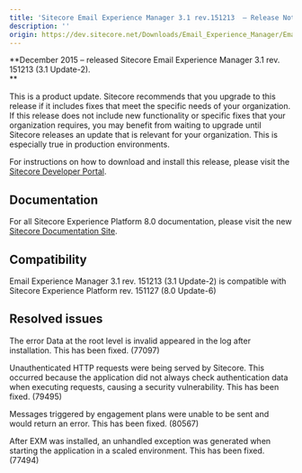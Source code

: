 ```yaml
---
title: 'Sitecore Email Experience Manager 3.1 rev.151213  – Release Notes'
description: ''
origin: https://dev.sitecore.net/Downloads/Email_Experience_Manager/Email_Experience_Manager_31/Email_Experience_Manager_31_Update_2/Release_Notes
---
```


**December 2015 – released Sitecore Email Experience Manager 3.1 rev. 151213 (3.1 Update-2).  
**

This is a product update. Sitecore recommends that you upgrade to this release if it includes fixes that meet the specific needs of your organization. If this release does not include new functionality or specific fixes that your organization requires, you may benefit from waiting to upgrade until Sitecore releases an update that is relevant for your organization. This is especially true in production environments.

For instructions on how to download and install this release, please visit the [Sitecore Developer Portal](/downloads/Email_Experience_Manager/Email_Experience_Manager_31/Email_Experience_Manager_31_Update_2).

## Documentation

For all Sitecore Experience Platform 8.0 documentation, please visit the new [Sitecore Documentation Site](http://doc.sitecore.net).

## Compatibility

Email Experience Manager 3.1 rev. 151213 (3.1 Update-2) is compatible with Sitecore Experience Platform rev. 151127 (8.0 Update-6)

## Resolved issues

The error Data at the root level is invalid appeared in the log after installation. This has been fixed. (77097)

Unauthenticated HTTP requests were being served by Sitecore. This occurred because the application did not always check authentication data when executing requests, causing a security vulnerability. This has been fixed. (79495)

Messages triggered by engagement plans were unable to be sent and would return an error. This has been fixed. (80567)

After EXM was installed, an unhandled exception was generated when starting the application in a scaled environment. This has been fixed. (77494)
